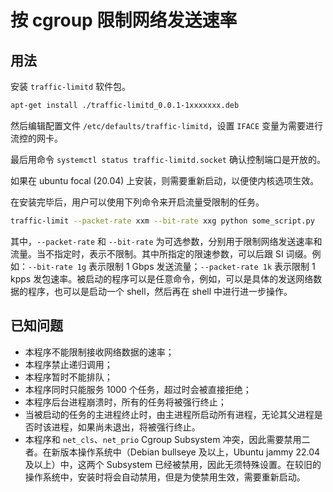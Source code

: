 # 按 cgroup 限制网络发送速率

## 用法

安装 `traffic-limitd` 软件包。

``` bash
apt-get install ./traffic-limitd_0.0.1-1xxxxxxx.deb
```

然后编辑配置文件 `/etc/defaults/traffic-limitd`，设置 `IFACE` 变量为需要进行流控的网卡。

最后用命令 `systemctl status traffic-limitd.socket` 确认控制端口是开放的。

如果在 ubuntu focal (20.04) 上安装，则需要重新启动，以便使内核选项生效。

在安装完毕后，用户可以使用下列命令来开启流量受限制的任务。

``` bash
traffic-limit --packet-rate xxm --bit-rate xxg python some_script.py
```

其中，`--packet-rate` 和 `--bit-rate` 为可选参数，分别用于限制网络发送速率和流量。当不指定时，表示不限制。其中所指定的限速参数，可以后跟 SI 词缀。例如：`--bit-rate 1g` 表示限制 1 Gbps 发送流量；`--packet-rate 1k` 表示限制 1 kpps 发包速率。被启动的程序可以是任意命令，例如，可以是具体的发送网络数据的程序，也可以是启动一个 shell，然后再在 shell 中进行进一步操作。

## 已知问题

- 本程序不能限制接收网络数据的速率；
- 本程序禁止递归调用；
- 本程序暂时不能排队；
- 本程序同时只能服务 1000 个任务，超过时会被直接拒绝；
- 本程序后台进程崩溃时，所有的任务将被强行终止；
- 当被启动的任务的主进程终止时，由主进程所启动所有进程，无论其父进程是否时该进程，如果尚未退出，将被强行终止。
- 本程序和 `net_cls`、`net_prio` Cgroup Subsystem 冲突，因此需要禁用二者。在新版本操作系统中（Debian bullseye 及以上，Ubuntu jammy 22.04 及以上）中，这两个 Subsystem 已经被禁用，因此无须特殊设置。在较旧的操作系统中，安装时将会自动禁用，但是为使禁用生效，需要重新启动。
